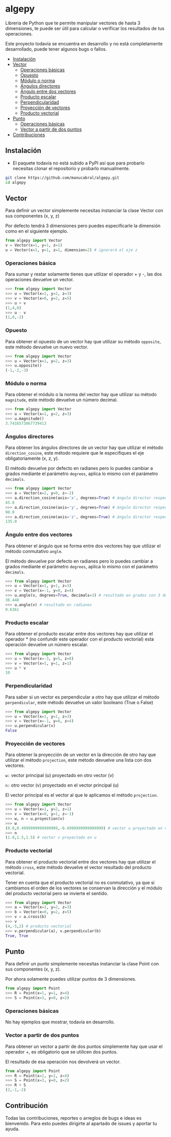 # algepy
Libreria de Python que te permite manipular vectores de hasta 3 dimensiones, te puede ser útil para calcular o verificar los resultados de tus operaciones.

Este proyecto todavía se encuentra en desarrollo y no está completamente desarrollado, puede tener algunos bugs o fallos.

- [Instalación](#instalacion)
- [Vector](#vector)
  - [Operaciones básicas](#vector-operaciones-basicas)
  - [Opuesto](#vector-opuesto)
  - [Módulo o norma](#vector-norma)
  - [Ángulos directores](#vector-directores)
  - [Ángulo entre dos vectores](#vector-angulos)
  - [Producto escalar](#vector-escalar)
  - [Perpendicularidad](#vector-perpendicular)
  - [Proyección de vectores](#vector-proyeccion)
  - [Producto vectorial](#vector-producto-vectorial)
- [Punto](#punto)
  - [Operaciones básicas](#punto-operaciones-basicas)
  - [Vector a partir de dos puntos](#punto-vector)
- [Contribuciones](#contribucion)

<a name="instalacion"></a>
## Instalación
- El paquete todavía no está subido a PyPI así que para probarlo necesitas clonar el repositorio y probarlo manualmente.
```bash
git clone https://github.com/manucabral/algepy.git
cd algepy
```

<a name="vector"></a>
## Vector
Para definir un vector simplemente necesitas instanciar la clase Vector con sus componentes (x, y, z)

Por defecto tendrá 3 dimensiones pero puedes especificarle la dimensión como en el siguiente ejemplo.
```py
from algepy import Vector
v = Vector(x=1, y=1, z=1)
u = Vector(x=1, y=1, z=1, dimension=2) # ignorará el eje z
```

<a name="vector-operaciones-basicas"></a>
### Operaciones básica
Para sumar y restar solamente tienes que utilizar el operador + y -, las dos operaciones devuelve un vector.
```py
>>> from algepy import Vector
>>> u = Vector(x=1, y=2, z=3)
>>> v = Vector(x=0, y=2, z=5)
>>> u + v
(1,4,8)
>>> u - v
(1,0,-2)
```

<a name="vector-opuesto"></a>
### Opuesto
Para obtener el opuesto de un vector hay que utilizar su método `opposite`, este método devuelve un nuevo vector.
```py
>>> from algepy import Vector
>>> u = Vector(x=1, y=2, z=3)
>>> u.opposite()
(-1,-2,-3)
```

<a name="vector-norma"></a>
### Módulo o norma
Para obtener el módulo o la norma del vector hay que utilizar su método `magnitude`, este método devuelve un número decimal.
```py
>>> from algepy import Vector
>>> u = Vector(x=1, y=2, z=3)
>>> u.magnitude()
3.7416573867739413
```

<a name="vector-directores"></a>
### Ángulos directores
Para obtener los ángulos directores de un vector hay que utilizar el método `direction_cosine`, este método requiere que le especifiques el eje obligatoriamente (x, z,  y).

El método devuelve por defecto en radianes pero lo puedes cambiar a grados mediante el parámetro `degrees`, aplica lo mismo con el parámetro `decimals`.
```py
>>> from algepy import Vector
>>> a = Vector(x=2, y=0, z=-2)
>>> a.direction_cosine(axis='x', degrees=True) # ángulo director respecto al eje x
45.0
>>> a.direction_cosine(axis='y', degrees=True) # ángulo director respecto al eje y
90.0
>>> a.direction_cosine(axis='z', degrees=True) # ángulo director respecto al eje z
135.0
```

<a name="vector-angulos"></a>
### Ángulo entre dos vectores
Para obtener el ángulo que se forma entre dos vectores hay que utilizar el método conmutativo `angle`.

El método devuelve por defecto en radianes pero lo puedes cambiar a grados mediante el parámetro `degrees`, aplica lo mismo con el parámetro `decimals`.
```py
>>> from algepy import Vector
>>> u = Vector(x=1, y=1, z=3)
>>> v = Vector(x=-1, y=0, z=4)
>>> u.angle(v, degrees=True, decimals=3) # resultado en grados con 3 decimales
36.448
>>> u.angle(v) # resultado en radianes
0.6361
```

<a name="vector-escalar"></a>
### Producto escalar
Para obtener el producto escalar entre dos vectores hay que utilizar el operador * (no confundir este operador con el producto vectorial) esta operación devuelve un número escalar.
```py
>>> from algepy import Vector
>>> u = Vector(x=-3, y=5, z=8)
>>> v = Vector(x=1, y=1, z=1)
>>> u * v
10
```

<a name="vector-perpendicular"></a>
### Perpendicularidad
Para saber si un vector es perpendicular a otro hay que utilizar el método `perpendicular`, este método devuelve un valor booleano (True o False)
```py
>>> from algepy import Vector
>>> u = Vector(x=1, y=1, z=3)
>>> v = Vector(x=-1, y=0, z=4)
>>> u.perpendicular(v)
False
```
<a name="vector-proyeccion"></a>
### Proyección de vectores
Para obtener la proyección de un vector en la dirección de otro hay que utilizar el método `projection`, este método devuelve una lista con dos vectores.

`w:` vector principal (u) proyectado en otro vector (v)

`n:` otro vector (v) proyectado en el vector principal (u)

El vector principal es el vector al que le aplicamos el método `projection`.
```py
>>> from algepy import Vector
>>> u = Vector(x=1, y=2, z=1)
>>> v = Vector(x=0, y=1, z=-1)
>>> w, n = u.proyection(v)
>>> w
(0.0,0.4999999999999999,-0.4999999999999999) # vector u proyectado en v
>>> n
(1.0,1.5,1.5) # vector v proyectado en u
```

<a name="vector-producto-vectorial"></a>
### Producto vectorial
Para obtener el producto vectorial entre dos vectores hay que utilizar el método `cross`, este método devuelve el vector resultado del producto vectorial.

Tener en cuenta que el producto vectorial no es conmutativo, ya que si cambiamos el orden de los vectores se conservan la dirección y el módulo del producto vectorial pero se invierte el sentido.
```py
>>> from algepy import Vector
>>> a = Vector(x=1, y=2, z=3)
>>> b = Vector(x=0, y=2, z=5)
>>> v = a.cross(b)
>>> v
(4,-5,2) # producto vectorial
>>> v.perpendicular(a), v.perpendicular(b)
True, True
```

<a name="punto"></a>
## Punto
Para definir un punto simplemente necesitas instanciar la clase Point con sus componentes (x, y, z).

Por ahora solamente puedes utilizar puntos de 3 dimensiones.
```py
from algepy import Point
>>> R = Point(x=1, y=1, z=4)
>>> S = Point(x=3, y=0, z=2)
```
<a name="punto-operaciones-basicas"></a>
### Operaciones básicas
No hay ejemplos que mostrar, todavía en desarrollo.

<a name="punto-vector"></a>
### Vector a partir de dos puntos
Para obtener un vector a partir de dos puntos simplemente hay que usar el operador +, es obligatorio que se utilicen dos puntos.

El resultado de esa operación nos devolverá un vector.
```py
from algepy import Point
>>> R = Point(x=1, y=1, z=4)
>>> S = Point(x=3, y=0, z=2)
>>> R + S
(2,-1,-2)
```

<a name="contribucion"></a>
## Contribución
Todas las contribuciones, reportes o arreglos de bugs e ideas es bienvenido. Para esto puedes dirigirte al apartado de issues y aportar tu ayuda.
